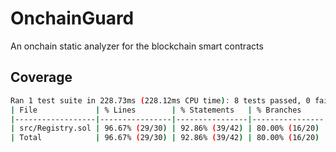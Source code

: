 # OnchainGuard
An onchain static analyzer for the blockchain smart contracts

## Coverage

```bash
Ran 1 test suite in 228.73ms (228.12ms CPU time): 8 tests passed, 0 failed, 0 skipped (8 total tests)
| File             | % Lines        | % Statements   | % Branches     | % Funcs       |
|------------------|----------------|----------------|----------------|---------------|
| src/Registry.sol | 96.67% (29/30) | 92.86% (39/42) | 80.00% (16/20) | 100.00% (9/9) |
| Total            | 96.67% (29/30) | 92.86% (39/42) | 80.00% (16/20) | 100.00% (9/9) |
```
